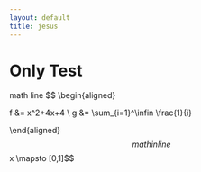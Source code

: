 ```yaml
---
layout: default
title: jesus
---
```




# Only Test

math line
$$
\begin{aligned}

f &= x^2+4x+4 \\
g &= \sum_{i=1}^\infin \frac{1}{i}

\end{aligned}
$$
math inline $$x \mapsto [0,1]$$

